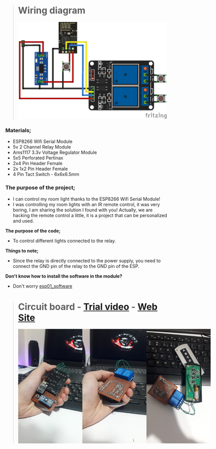 ># Wiring diagram
>![Wiring diagram](image/diagram.png)

### Materials;
- ESP8266 Wifi Serial Module
- 5v 2 Channel Relay Module
- Ams1117 3.3v Voltage Regulator Module
- 5x5 Perforated Pertinax
- 2x4 Pin Header Female
- 2x 1x2 Pin Header Female
- 4 Pin Tact Switch - 6x6x6.5mm

### The purpose of the project;
- I can control my room light thanks to the ESP8266 Wifi Serial Module!
- I was controlling my room lights with an IR remote control, it was very boring, I am sharing the solution I found with you! Actually, we are hacking the remote control a little, it is a project that can be personalized and used.

**The purpose of the code;**
- To control different lights connected to the relay.

**Things to note;**
- Since the relay is directly connected to the power supply, you need to connect the GND pin of the relay to the GND pin of the ESP.

**Don't know how to install the software in the module?**
- Don't worry [esp01_software](https://github.com/equlibrino/esp01_software)

># Circuit board - [Trial video](https://cdn.glitch.global/d03d2042-9967-4cf1-9859-fbce716a58fe/video.mp4?v=1712860379736) - [Web Site](image/web.jpg)
><div style="display: flex;">
>  <img src="image/card_front.jpg" alt="circuit board" style="width: 200px; height: auto;"/>
>  <img src="image/card_back.jpg" alt="circuit board" style="width: 200px; height: auto;"/>
>  <img src="image/cardandcontrol.jpg" alt="circuit board" style="width: 200px; height: auto;"/>
></div>

